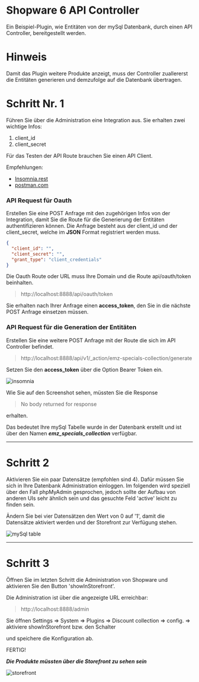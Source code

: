 # Shopware 6 API Controller

Ein Beispiel-Plugin, wie Entitäten von der mySql Datenbank, durch einen API Controller, bereitgestellt werden.

# Hinweis

Damit das Plugin weitere Produkte anzeigt, muss der Controller zuallererst die Entitäten generieren und demzufolge auf die Datenbank übertragen.

# Schritt Nr. 1

Führen Sie über die Administration eine Integration aus. Sie erhalten zwei wichtige Infos:

1. client_id
2. client_secret

Für das Testen der API Route brauchen Sie einen API Client.

Empfehlungen:

- [Insomnia.rest](https://insomnia.rest/)
- [postman.com](https://www.postman.com/)

### API Request für Oauth

Erstellen Sie eine POST Anfrage mit den zugehörigen Infos von der Integration, damit Sie die Route für die Generierung der Entitäten authentifizieren können. Die Anfrage besteht aus der client_id und der client_secret, welche im **JSON** Format registriert werden muss.

```json
{
  "client_id": "",
  "client_secret": "",
  "grant_type": "client_credentials"
}
```

Die Oauth Route oder URL muss Ihre Domain und die Route api/oauth/token beinhalten.

> http://localhost:8888/api/oauth/token

Sie erhalten nach Ihrer Anfrage einen **access_token**, den Sie in die nächste POST Anfrage einsetzen müssen.

### API Request für die Generation der Entitäten

Erstellen Sie eine weitere POST Anfrage mit der Route die sich im API Controller befindet.

> http://localhost:8888/api/v1/\_action/emz-specials-collection/generate

Setzen Sie den **access_token** über die Option Bearer Token ein.

![insomnia](https://brianstemplats.site/assets/images/portfolio_imgs/emz_controller.jpeg)

Wie Sie auf den Screenshot sehen, müssten Sie die Response

> No body returned for response

erhalten.

Das bedeutet Ihre mySql Tabelle wurde in der Datenbank erstellt und ist über den Namen **_emz_specials_collection_** verfügbar.

---

# Schritt 2

Aktivieren Sie ein paar Datensätze (empfohlen sind 4). Dafür müssen Sie sich in Ihre Datenbank Administration einloggen. Im folgenden wird speziell über den Fall phpMyAdmin gesprochen, jedoch sollte der Aufbau von anderen UIs sehr ähnlich sein und das gesuchte Feld 'active' leicht zu finden sein.

Ändern Sie bei vier Datensätzen den Wert von 0 auf '1', damit die Datensätze aktiviert werden und der Storefront zur Verfügung stehen.

![mySql table](https://brianstemplats.site/assets/images/portfolio_imgs/mySql.jpeg)

---

# Schritt 3

Öffnen Sie im letzten Schritt die Administration von Shopware und aktivieren Sie den Button 'showInStorefront'.

Die Administration ist über die angezeigte URL erreichbar:

> http://localhost:8888/admin

Sie öffnen Settings => System => Plugins => Discount collection => config. => aktiviere showInStorefront bzw. den Schalter

und speichere die Konfiguration ab.

FERTIG!

**_Die Produkte müssten über die Storefront zu sehen sein_**

![storefront](https://brianstemplats.site/assets/images/portfolio_imgs/storefront.jpeg)
